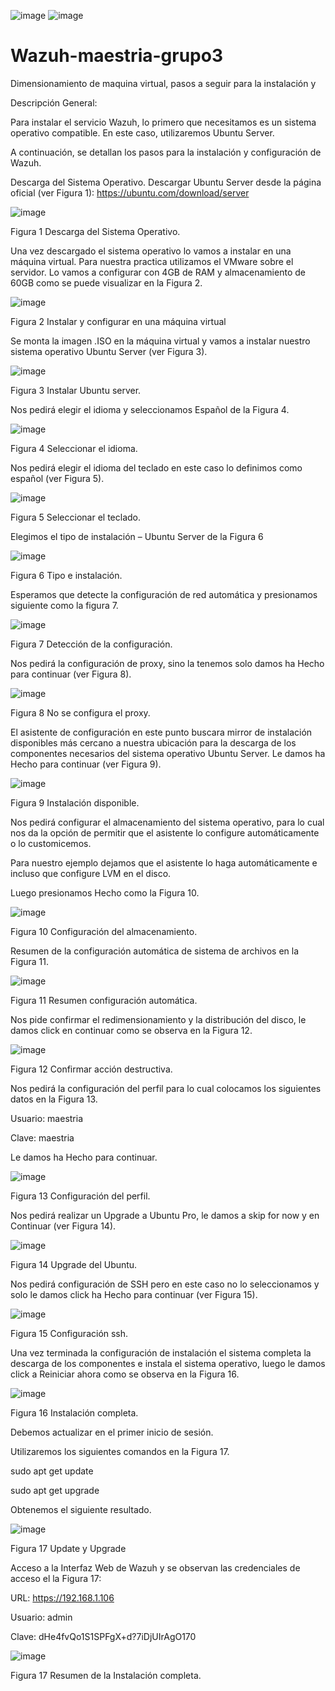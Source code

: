 ![image](https://github.com/lazuniga03/Wazuh-maestria-grupo3/assets/144503813/4851080f-665a-4567-ba1f-9ea6cc44b0de) 
![image](https://github.com/lazuniga03/Wazuh-maestria-grupo3/assets/144503813/bb77ee06-6bd4-4008-bfd7-e6c3f6f95374)


# Wazuh-maestria-grupo3
Dimensionamiento de maquina virtual, pasos a seguir para la instalación y 

Descripción General:

Para instalar el servicio Wazuh, lo primero que necesitamos es un sistema operativo compatible. En este caso, utilizaremos Ubuntu Server. 

A continuación, se detallan los pasos para la instalación y configuración de Wazuh.

Descarga del Sistema Operativo. Descargar Ubuntu Server desde la página oficial (ver Figura 1): https://ubuntu.com/download/server

![image](https://github.com/lazuniga03/Wazuh-maestria-grupo3/assets/144503813/850d740a-2102-43ac-b8e1-53ab5f2c1dd5)

Figura 1 Descarga del Sistema Operativo.
 
Una vez descargado el sistema operativo lo vamos a instalar en una máquina virtual.
Para nuestra practica utilizamos el VMware sobre el servidor.
Lo vamos a configurar con 4GB de RAM y almacenamiento de 60GB como se puede visualizar en la Figura 2.

![image](https://github.com/lazuniga03/Wazuh-maestria-grupo3/assets/144503813/a52eaa04-d6c3-46c6-ab0d-1fb674423fbb)

Figura 2 Instalar y configurar en una máquina virtual
 
Se monta la imagen .ISO en la máquina virtual y vamos a instalar nuestro sistema operativo Ubuntu Server (ver Figura 3).

![image](https://github.com/lazuniga03/Wazuh-maestria-grupo3/assets/144503813/c1392ae5-b8d1-4da3-8b81-e7482bc7473f)

Figura 3 Instalar Ubuntu server.
 
Nos pedirá elegir el idioma y seleccionamos Español de la Figura 4.

![image](https://github.com/lazuniga03/Wazuh-maestria-grupo3/assets/144503813/8d954d4f-4463-4b38-816a-b70fb8d69a9f)

Figura 4 Seleccionar el idioma.
 
Nos pedirá elegir el idioma del teclado en este caso lo definimos como español (ver Figura 5).

![image](https://github.com/lazuniga03/Wazuh-maestria-grupo3/assets/144503813/89b75d4f-f6d8-4b09-9706-1dccf09969d9)

Figura 5 Seleccionar el teclado.
 
Elegimos el tipo de instalación – Ubuntu Server de la Figura 6

![image](https://github.com/lazuniga03/Wazuh-maestria-grupo3/assets/144503813/42b72571-710e-4af4-a501-cfea5cee0f91)

Figura 6 Tipo e instalación.

 
Esperamos que detecte la configuración de red automática y presionamos siguiente como la figura 7.

![image](https://github.com/lazuniga03/Wazuh-maestria-grupo3/assets/144503813/6c050cd0-acf3-4aaa-88c0-21ca6b036e36)

Figura 7 Detección de la configuración.
 

Nos pedirá la configuración de proxy, sino la tenemos solo damos ha Hecho para continuar (ver Figura 8).

![image](https://github.com/lazuniga03/Wazuh-maestria-grupo3/assets/144503813/64e42b8e-3bf2-428f-8cd4-7b7a77679ceb)

Figura 8 No se configura el proxy.
 
El asistente de configuración en este punto buscara mirror de instalación disponibles más cercano a nuestra ubicación para la descarga de los componentes necesarios del sistema operativo Ubuntu Server. Le damos ha Hecho para continuar (ver Figura 9).

![image](https://github.com/lazuniga03/Wazuh-maestria-grupo3/assets/144503813/5a7de8b1-dd71-477e-900b-b627b1604dfc)

Figura 9 Instalación disponible.

 
Nos pedirá configurar el almacenamiento del sistema operativo, para lo cual nos da la opción de permitir que el asistente lo configure automáticamente o lo customicemos.

Para nuestro ejemplo dejamos que el asistente lo haga automáticamente e incluso que configure LVM en el disco.

Luego presionamos Hecho como la Figura 10.

![image](https://github.com/lazuniga03/Wazuh-maestria-grupo3/assets/144503813/fadef702-0247-4ba8-be3b-8e9284c2bd5d)

Figura 10 Configuración del almacenamiento.
 
Resumen de la configuración automática de sistema de archivos en la Figura 11.

![image](https://github.com/lazuniga03/Wazuh-maestria-grupo3/assets/144503813/92f8eea3-16ed-4b23-9131-a8d1a6c51544)

Figura 11 Resumen configuración automática.
 
Nos pide confirmar el redimensionamiento y la distribución del disco, le damos click en continuar como se observa en la Figura 12.

![image](https://github.com/lazuniga03/Wazuh-maestria-grupo3/assets/144503813/808d89ac-390c-4e1f-9048-70ef44e02f5a)

Figura 12 Confirmar acción destructiva.
 
Nos pedirá la configuración del perfil para lo cual colocamos los siguientes datos en la Figura 13.

Usuario: maestria

Clave: maestria

Le damos ha Hecho para continuar.

![image](https://github.com/lazuniga03/Wazuh-maestria-grupo3/assets/144503813/67f400cb-ea9b-427d-ab48-8bcedd6a002b)

Figura 13 Configuración del perfil.
 
Nos pedirá realizar un Upgrade a Ubuntu Pro, le damos a skip for now y en Continuar (ver Figura 14).

![image](https://github.com/lazuniga03/Wazuh-maestria-grupo3/assets/144503813/ae7319a9-bb7a-4237-a026-e9ecf37cf161)

Figura 14 Upgrade del Ubuntu.
 
Nos pedirá configuración de SSH pero en este caso no lo seleccionamos y solo le damos click ha Hecho para continuar (ver Figura 15).

![image](https://github.com/lazuniga03/Wazuh-maestria-grupo3/assets/144503813/2e7860ca-0ad8-4f99-be00-8ed61ee82b5c)

Figura 15 Configuración ssh.

Una vez terminada la configuración de instalación el sistema completa la descarga de los componentes e instala el sistema operativo, luego le damos click a Reiniciar ahora como se observa en la Figura 16.

![image](https://github.com/lazuniga03/Wazuh-maestria-grupo3/assets/144503813/950ea8d8-d94d-4f63-a745-f20a857aecac)

Figura 16 Instalación completa.
 
Debemos actualizar en el primer inicio de sesión.

Utilizaremos los siguientes comandos en la Figura 17.

sudo apt get update

sudo apt get upgrade

Obtenemos el siguiente resultado.

![image](https://github.com/lazuniga03/Wazuh-maestria-grupo3/assets/144503813/ad4e0744-a443-4580-93c0-bbe524fc4f6f)

Figura 17 Update y Upgrade
 
Acceso a la Interfaz Web de Wazuh y se observan las credenciales de acceso el la Figura 17:

URL: https://192.168.1.106

Usuario: admin

Clave: dHe4fvQo1S1SPFgX+d?7iDjUIrAgO170

![image](https://github.com/lazuniga03/Wazuh-maestria-grupo3/assets/144503813/e297de24-f04a-467c-8fc1-1792773b88f5)

Figura 17 Resumen de la Instalación completa.
